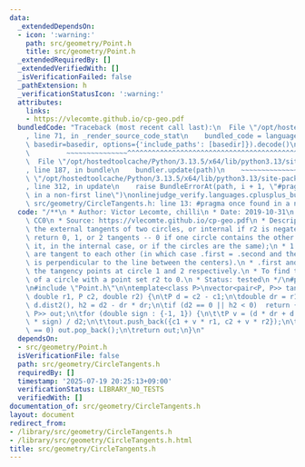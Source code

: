 ```yaml
---
data:
  _extendedDependsOn:
  - icon: ':warning:'
    path: src/geometry/Point.h
    title: src/geometry/Point.h
  _extendedRequiredBy: []
  _extendedVerifiedWith: []
  _isVerificationFailed: false
  _pathExtension: h
  _verificationStatusIcon: ':warning:'
  attributes:
    links:
    - https://vlecomte.github.io/cp-geo.pdf
  bundledCode: "Traceback (most recent call last):\n  File \"/opt/hostedtoolcache/Python/3.13.5/x64/lib/python3.13/site-packages/onlinejudge_verify/documentation/build.py\"\
    , line 71, in _render_source_code_stat\n    bundled_code = language.bundle(stat.path,\
    \ basedir=basedir, options={'include_paths': [basedir]}).decode()\n          \
    \         ~~~~~~~~~~~~~~~^^^^^^^^^^^^^^^^^^^^^^^^^^^^^^^^^^^^^^^^^^^^^^^^^^^^^^^^^^^^^^^^^^\n\
    \  File \"/opt/hostedtoolcache/Python/3.13.5/x64/lib/python3.13/site-packages/onlinejudge_verify/languages/cplusplus.py\"\
    , line 187, in bundle\n    bundler.update(path)\n    ~~~~~~~~~~~~~~^^^^^^\n  File\
    \ \"/opt/hostedtoolcache/Python/3.13.5/x64/lib/python3.13/site-packages/onlinejudge_verify/languages/cplusplus_bundle.py\"\
    , line 312, in update\n    raise BundleErrorAt(path, i + 1, \"#pragma once found\
    \ in a non-first line\")\nonlinejudge_verify.languages.cplusplus_bundle.BundleErrorAt:\
    \ src/geometry/CircleTangents.h: line 13: #pragma once found in a non-first line\n"
  code: "/**\n * Author: Victor Lecomte, chilli\n * Date: 2019-10-31\n * License:\
    \ CC0\n * Source: https://vlecomte.github.io/cp-geo.pdf\n * Description: Finds\
    \ the external tangents of two circles, or internal if r2 is negated.\n * Can\
    \ return 0, 1, or 2 tangents -- 0 if one circle contains the other (or overlaps\
    \ it, in the internal case, or if the circles are the same);\n * 1 if the circles\
    \ are tangent to each other (in which case .first = .second and the tangent line\
    \ is perpendicular to the line between the centers).\n * .first and .second give\
    \ the tangency points at circle 1 and 2 respectively.\n * To find the tangents\
    \ of a circle with a point set r2 to 0.\n * Status: tested\n */\n#pragma once\n\
    \n#include \"Point.h\"\n\ntemplate<class P>\nvector<pair<P, P>> tangents(P c1,\
    \ double r1, P c2, double r2) {\n\tP d = c2 - c1;\n\tdouble dr = r1 - r2, d2 =\
    \ d.dist2(), h2 = d2 - dr * dr;\n\tif (d2 == 0 || h2 < 0)  return {};\n\tvector<pair<P,\
    \ P>> out;\n\tfor (double sign : {-1, 1}) {\n\t\tP v = (d * dr + d.perp() * sqrt(h2)\
    \ * sign) / d2;\n\t\tout.push_back({c1 + v * r1, c2 + v * r2});\n\t}\n\tif (h2\
    \ == 0) out.pop_back();\n\treturn out;\n}\n"
  dependsOn:
  - src/geometry/Point.h
  isVerificationFile: false
  path: src/geometry/CircleTangents.h
  requiredBy: []
  timestamp: '2025-07-19 20:25:13+09:00'
  verificationStatus: LIBRARY_NO_TESTS
  verifiedWith: []
documentation_of: src/geometry/CircleTangents.h
layout: document
redirect_from:
- /library/src/geometry/CircleTangents.h
- /library/src/geometry/CircleTangents.h.html
title: src/geometry/CircleTangents.h
---
```

